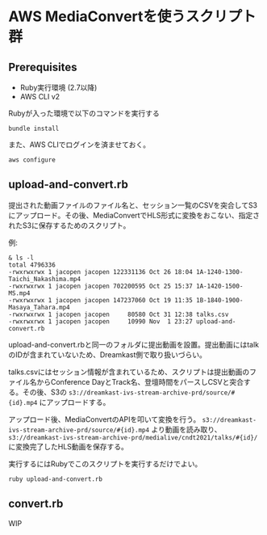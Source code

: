AWS MediaConvertを使うスクリプト群
=================================

## Prerequisites

- Ruby実行環境 (2.7以降)
- AWS CLI v2

Rubyが入った環境で以下のコマンドを実行する
```
bundle install
```

また、AWS CLIでログインを済ませておく。
```
aws configure
```

## upload-and-convert.rb
提出された動画ファイルのファイル名と、セッション一覧のCSVを突合してS3にアップロード。その後、MediaConvertでHLS形式に変換をおこない、指定されたS3に保存するためのスクリプト。

例:
```
& ls -l
total 4796336
-rwxrwxrwx 1 jacopen jacopen 122331136 Oct 26 18:04 1A-1240-1300-Taichi_Nakashima.mp4
-rwxrwxrwx 1 jacopen jacopen 702200595 Oct 25 15:37 1A-1420-1500-MS.mp4
-rwxrwxrwx 1 jacopen jacopen 147237060 Oct 19 11:35 1B-1840-1900-Masaya_Tahara.mp4
-rwxrwxrwx 1 jacopen jacopen     80580 Oct 31 12:38 talks.csv
-rwxrwxrwx 1 jacopen jacopen     10990 Nov  1 23:27 upload-and-convert.rb
```
upload-and-convert.rbと同一のフォルダに提出動画を設置。提出動画にはtalkのIDが含まれていないため、Dreamkast側で取り扱いづらい。

talks.csvにはセッション情報が含まれているため、スクリプトは提出動画のファイル名からConference DayとTrack名、登壇時間をパースしCSVと突合する。その後、S3の `s3://dreamkast-ivs-stream-archive-prd/source/#{id}.mp4` にアップロードする。 

アップロード後、MediaConvertのAPIを叩いて変換を行う。 `s3://dreamkast-ivs-stream-archive-prd/source/#{id}.mp4` より動画を読み取り、 `s3://dreamkast-ivs-stream-archive-prd/medialive/cndt2021/talks/#{id}/` に変換完了したHLS動画を保存する。

実行するにはRubyでこのスクリプトを実行するだけでよい。

```
ruby upload-and-convert.rb
```

## convert.rb

WIP